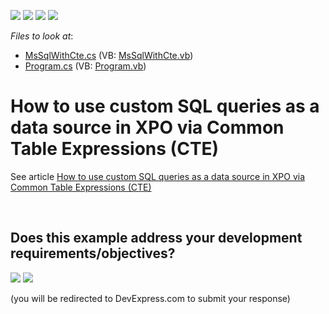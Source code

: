 <!-- default badges list -->
![](https://img.shields.io/endpoint?url=https://codecentral.devexpress.com/api/v1/VersionRange/128586262/11.1.4%2B)
[![](https://img.shields.io/badge/Open_in_DevExpress_Support_Center-FF7200?style=flat-square&logo=DevExpress&logoColor=white)](https://supportcenter.devexpress.com/ticket/details/E3468)
[![](https://img.shields.io/badge/📖_How_to_use_DevExpress_Examples-e9f6fc?style=flat-square)](https://docs.devexpress.com/GeneralInformation/403183)
[![](https://img.shields.io/badge/💬_Leave_Feedback-feecdd?style=flat-square)](#does-this-example-address-your-development-requirementsobjectives)
<!-- default badges end -->
<!-- default file list -->
*Files to look at*:

* [MsSqlWithCte.cs](./CS/MsSqlWithCte.cs) (VB: [MsSqlWithCte.vb](./VB/MsSqlWithCte.vb))
* [Program.cs](./CS/Program.cs) (VB: [Program.vb](./VB/Program.vb))
<!-- default file list end -->
# How to use custom SQL queries as a data source in XPO via Common Table Expressions (CTE)


<p>See article <a href="https://www.devexpress.com/Support/Center/p/K18528">How to use custom SQL queries as a data source in XPO via Common Table Expressions (CTE)</a></p>

<br/>


<!-- feedback -->
## Does this example address your development requirements/objectives?

[<img src="https://www.devexpress.com/support/examples/i/yes-button.svg"/>](https://www.devexpress.com/support/examples/survey.xml?utm_source=github&utm_campaign=XPO_how-to-use-custom-sql-queries-as-a-data-source-in-xpo-via-common-table-expressions-cte-e3468&~~~was_helpful=yes) [<img src="https://www.devexpress.com/support/examples/i/no-button.svg"/>](https://www.devexpress.com/support/examples/survey.xml?utm_source=github&utm_campaign=XPO_how-to-use-custom-sql-queries-as-a-data-source-in-xpo-via-common-table-expressions-cte-e3468&~~~was_helpful=no)

(you will be redirected to DevExpress.com to submit your response)
<!-- feedback end -->
